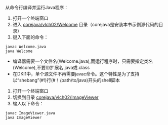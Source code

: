 从命令行编译并运行Java程序：
1. 打开一个终端窗口
2. 进入 [corejava/vlch02/Welcome](../corejava/v1ch02/Welcome/) 目录（corejava是安装本书示例源代码的目录）
3. 键入下面的命令：
```shell
javac Welcome.java
java Welcome
```

- 编译器需要一个文件名(Welcome.java),而运行程序时，只需要指定类名(Welcome),不要带扩展名.java或.class
- 在DKI1中，单个源文件不再需要javac命令。这个特性是为了支持以“shebang”(#!)行(#！/path/to/java)开头的shell脚本

1. 打开一个终端窗口
2. 切换到目录 [corejava/vlch02/ImageViewer](../corejava/v1ch02/ImageViewer/)
3. 输人以下命令：
```shell
javac ImageViewer.java
java ImageViewer
```
